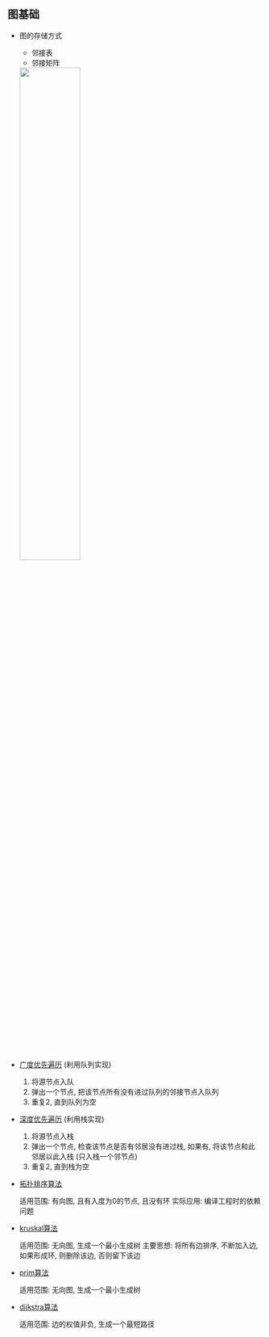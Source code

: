 ## 图基础

- 图的存储方式

  - 邻接表
  - 邻接矩阵

  <img src="https://algorithmtutor.com/images/graph_representation_directed.png" width=50%>

- [广度优先遍历](bfs.py) (利用队列实现)

  1. 将源节点入队
  2. 弹出一个节点, 把该节点所有没有进过队列的邻接节点入队列
  3. 重复2, 直到队列为空

- [深度优先遍历](dfs.py) (利用栈实现)

  1. 将源节点入栈
  2. 弹出一个节点, 检查该节点是否有邻居没有进过栈, 如果有, 将该节点和此邻居以此入栈 (只入栈一个邻节点)
  3. 重复2, 直到栈为空


- [拓扑排序算法](topology_sort.py)

  适用范围: 有向图, 且有入度为0的节点, 且没有环
  实际应用: 编译工程时的依赖问题

- [kruskal算法](kruskal.py)

  适用范围: 无向图, 生成一个最小生成树
  主要思想: 将所有边排序, 不断加入边, 如果形成环, 则删除该边, 否则留下该边

- [prim算法](prim.py)

  适用范围: 无向图, 生成一个最小生成树

- [dijkstra算法](dijkstra.py)

  适用范围: 边的权值非负, 生成一个最短路径
